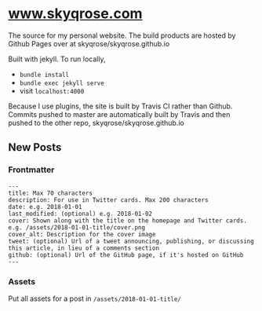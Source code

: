 # www.skyqrose.com

The source for my personal website. The build products are hosted by Github Pages over at skyqrose/skyqrose.github.io

Built with jekyll. To run locally,
* `bundle install`
* `bundle exec jekyll serve`
* visit `localhost:4000`

Because I use plugins, the site is built by Travis CI rather than Github. Commits pushed to master are automatically built by Travis and then pushed to the other repo, skyqrose/skyqrose.github.io

## New Posts

### Frontmatter

```
---
title: Max 70 characters
description: For use in Twitter cards. Max 200 characters
date: e.g. 2018-01-01
last_modified: (optional) e.g. 2018-01-02
cover: Shown along with the title on the homepage and Twitter cards. e.g. /assets/2018-01-01-title/cover.png
cover_alt: Description for the cover image
tweet: (optional) Url of a tweet announcing, publishing, or discussing this article, in lieu of a comments section
github: (optional) Url of the GitHub page, if it's hosted on GitHub
---
```

### Assets

Put all assets for a post in `/assets/2018-01-01-title/`
